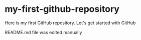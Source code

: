 # my-first-github-repository
Here is my first GitHub repository. Let's get started with GitHub

README.md file was edited manually
